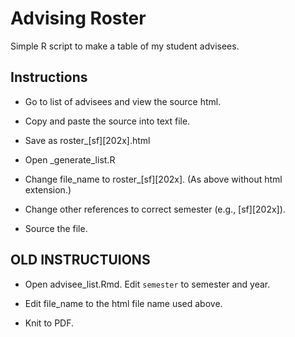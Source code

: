 # Advising Roster

Simple R script to make a table of my student advisees.

## Instructions

* Go to list of advisees and view the source html.

* Copy and paste the source into text file.

* Save as roster_\[sf\]\[202x\].html

* Open _generate_list.R

* Change file_name to roster_\[sf\]\[202x\]. (As above without html extension.)

* Change other references to correct semester (e.g., \[sf\]\[202x\]).

* Source the file.

## OLD INSTRUCTUIONS


* Open advisee_list.Rmd. Edit `semester` to semester and year.

* Edit file_name to the html file name used above.

* Knit to PDF.
